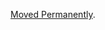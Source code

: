 <a href="/dubzzz/fast-check/tree/main/website/docs/core-blocks/arbitraries/primitives/boolean.md">Moved Permanently</a>.